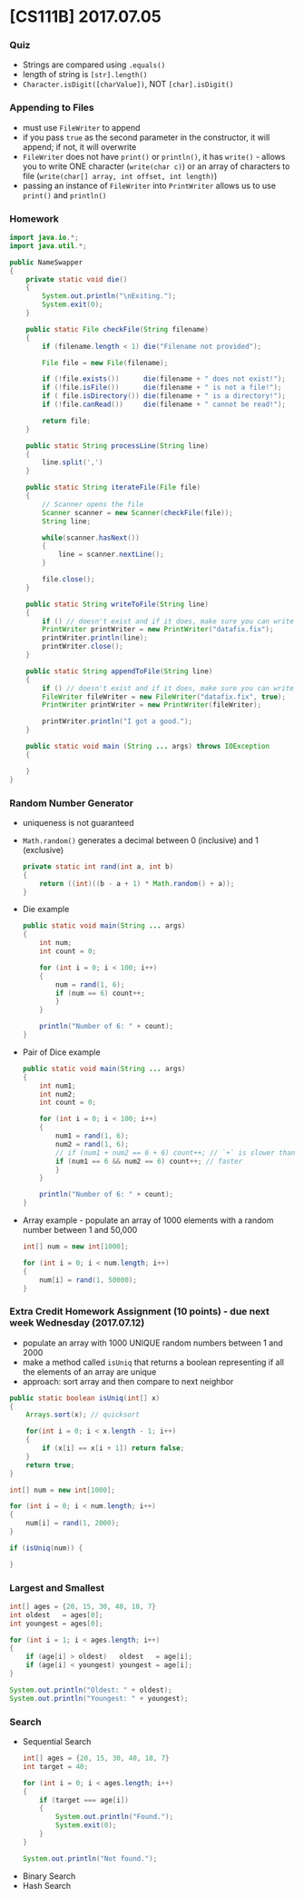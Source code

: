 # [CS111B] 2017.07.05

### Quiz

* Strings are compared using `.equals()`
* length of string is `[str].length()`
* `Character.isDigit([charValue])`, NOT `[char].isDigit()`

### Appending to Files

* must use `FileWriter` to append
* if you pass `true` as the second parameter in the constructor, it will append; if not, it will overwrite
* `FileWriter` does not have `print()` or `println()`, it has `write()` - allows you to write ONE character (`write(char c)`) or an array of characters to file (`write(char[] array, int offset, int length)`)
* passing an instance of `FileWriter` into `PrintWriter` allows us to use `print()` and `println()`

### Homework

```java
import java.io.*;
import java.util.*;

public NameSwapper
{
    private static void die()
    {
        System.out.println("\nExiting.");
        System.exit(0);
    }

    public static File checkFile(String filename)
    {
        if (filename.length < 1) die("Filename not provided");

        File file = new File(filename);

        if (!file.exists())      die(filename + " does not exist!");
        if (!file.isFile())      die(filename + " is not a file!");
        if ( file.isDirectory()) die(filename + " is a directory!");
        if (!file.canRead())     die(filename + " cannot be read!");

        return file;
    }

    public static String processLine(String line)
    {
        line.split(',')
    }

    public static String iterateFile(File file)
    {
        // Scanner opens the file
        Scanner scanner = new Scanner(checkFile(file));
        String line;

        while(scanner.hasNext())
        {
            line = scanner.nextLine();
        }

        file.close();
    }

    public static String writeToFile(String line)
    {
        if () // doesn't exist and if it does, make sure you can write AND that it is empty)
        PrintWriter printWriter = new PrintWriter("datafix.fix");
        printWriter.println(line);
        printWriter.close();
    }

    public static String appendToFile(String line)
    {
        if () // doesn't exist and if it does, make sure you can write AND that it is empty)
        FileWriter fileWriter = new FileWriter("datafix.fix", true);
        PrintWriter printWriter = new PrintWriter(fileWriter);

        printWriter.println("I got a good.");
    }

    public static void main (String ... args) throws IOException
    {

    }
}
```

### Random Number Generator

* uniqueness is not guaranteed

* `Math.random()` generates a decimal between 0 (inclusive) and 1 (exclusive)
    ```java
    private static int rand(int a, int b)
    {
        return ((int)((b - a + 1) * Math.random() + a));
    }
    ```
* Die example
    ```java
    public static void main(String ... args)
    {
        int num;
        int count = 0;

        for (int i = 0; i < 100; i++)
        {
            num = rand(1, 6);
            if (num == 6) count++;
            }
        }

        println("Number of 6: " + count);
    }
    ```
* Pair of Dice example
    ```java
    public static void main(String ... args)
    {
        int num1;
        int num2;
        int count = 0;

        for (int i = 0; i < 100; i++)
        {
            num1 = rand(1, 6);
            num2 = rand(1, 6);
            // if (num1 + num2 == 6 + 6) count++; // `+` is slower than `&&` because `&&` compares bits
            if (num1 == 6 && num2 == 6) count++; // faster
            }
        }

        println("Number of 6: " + count);
    }
    ```

* Array example - populate an array of 1000 elements with a random number between 1 and 50,000
    ```java
    int[] num = new int[1000];

    for (int i = 0; i < num.length; i++)
    {
        num[i] = rand(1, 50000);
    }
    ```

### Extra Credit Homework Assignment (10 points) - due next week Wednesday (2017.07.12)

* populate an array with 1000 UNIQUE random numbers between 1 and 2000
* make a method called `isUniq` that returns a boolean representing if all the elements of an array are unique
* approach: sort array and then compare to next neighbor

```java
public static boolean isUniq(int[] x)
{
    Arrays.sort(x); // quicksort

    for(int i = 0; i < x.length - 1; i++)
    {
        if (x[i] == x[i + 1]) return false;
    }
    return true;
}

int[] num = new int[1000];

for (int i = 0; i < num.length; i++)
{
    num[i] = rand(1, 2000);
}

if (isUniq(num)) {

}
```

### Largest and Smallest

```java
int[] ages = {20, 15, 30, 40, 18, 7}
int oldest   = ages[0];
int youngest = ages[0];

for (int i = 1; i < ages.length; i++)
{
    if (age[i] > oldest)   oldest   = age[i];
    if (age[i] < youngest) youngest = age[i];
}

System.out.println("Oldest: " + oldest);
System.out.println("Youngest: " + youngest);
```

### Search

* Sequential Search
    ```java
    int[] ages = {20, 15, 30, 40, 18, 7}
    int target = 40;

    for (int i = 0; i < ages.length; i++)
    {
        if (target === age[i])
        {
            System.out.println("Found.");
            System.exit(0);
        }
    }

    System.out.println("Not found.");
    ```
* Binary Search
* Hash Search
